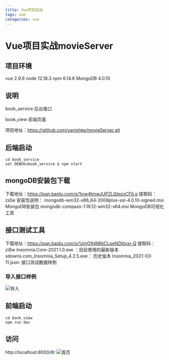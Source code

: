 ```yaml
---
title: Vue项目实战
tags: vue
categories: vue
---
```


# <span id="inline-blue">Vue项目实战movieServer</span> 

## <span id="inline-blue">项目环境</span> 
vue 2.9.6
node 12.18.3
npm 6.14.6
MongoDB 4.0.10

## 

## <span id="inline-blue">说明</span>
book_service 后台接口

book_view 前端页面

项目地址：https://github.com/vanishke/movieServer.git

## <span id="inline-blue">后端启动</span>
```shell
cd book_service 
set DEBUG=book_service & npm start
```
## <span id="inline-blue">mongoDB安装包下载</span>
下载地址：https://pan.baidu.com/s/1ivw4tmwJUPZLQtqzxCFlLg
提取码：zs5e
安装包说明：
mongodb-win32-x86_64-2008plus-ssl-4.0.10-signed.msi MongoDB安装包
mongodb-compass-1.19.12-win32-x64.msi MongoDB可视化工具

## <span id="inline-blue">接口测试工具</span>
下载地址：https://pan.baidu.com/s/1JmO94M6iCLpeNDIjtxxi-Q 提取码：zi8w
Insomnia.Core-2021.1.0.exe ：目前使用的最新版本
xdowns.com_Insomnia_Setup_4.2.5.exe： 历史版本
Insomnia_2021-03-11.json: 接口测试数据样例



### <span id="inline-blue">导入接口样例</span>
![导入](/images/vue/vue_20210311_001.gif)


## <span id="inline-blue">前端启动</span>
```shell
cd book_view
npm run dev
```

## <span id="inline-blue">访问</span>
http://localhost:8000/#/
![首页](/images/vue/vue_20210311_002.png)
